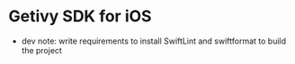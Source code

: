 # Getivy SDK for iOS

- dev note: write requirements to install SwiftLint and swiftformat to build the project
